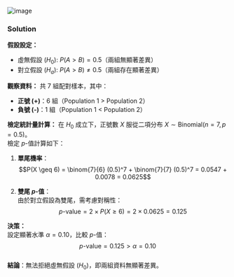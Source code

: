 ![image](https://github.com/user-attachments/assets/3e629334-e145-4c6d-8757-df910b8ebb5c)

### Solution

**假設設定：**
- 虛無假設 ($H_0$): $P(A > B) = 0.5$（兩組無顯著差異）
- 對立假設 ($H_a$): $P(A > B) \ne 0.5$（兩組存在顯著差異）

**觀察資料：**
共 7 組配對樣本，其中：
- **正號 (+)**：6 組（Population 1 > Population 2）
- **負號 (-)**：1 組（Population 1 < Population 2）

**檢定統計量計算：**
在 $H_0$ 成立下，正號數 $X$ 服從二項分布 $X \sim \text{Binomial}(n=7, p=0.5)$。  
檢定 $p$-值計算如下：

1. **單尾機率**：  
   $$P(X \geq 6) = \binom{7}{6} (0.5)^7 + \binom{7}{7} (0.5)^7 = 0.0547 + 0.0078 = 0.0625$$

2. **雙尾 $p$-值**：  
   由於對立假設為雙尾，需考慮對稱性：  
   $$p\text{-value} = 2 \times P(X \geq 6) = 2 \times 0.0625 = 0.125$$

**決策：**  
設定顯著水準 $\alpha = 0.10$，比較 $p$-值：  
$$p\text{-value} = 0.125 > \alpha = 0.10$$  
**結論**：無法拒絕虛無假設 ($H_0$)，即兩組資料無顯著差異。
